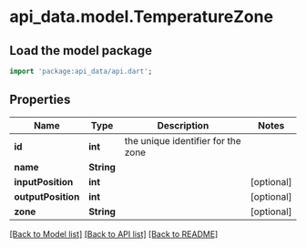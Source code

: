 # api_data.model.TemperatureZone

## Load the model package
```dart
import 'package:api_data/api.dart';
```

## Properties
Name | Type | Description | Notes
------------ | ------------- | ------------- | -------------
**id** | **int** | the unique identifier for the zone | 
**name** | **String** |  | 
**inputPosition** | **int** |  | [optional] 
**outputPosition** | **int** |  | [optional] 
**zone** | **String** |  | [optional] 

[[Back to Model list]](../README.md#documentation-for-models) [[Back to API list]](../README.md#documentation-for-api-endpoints) [[Back to README]](../README.md)


